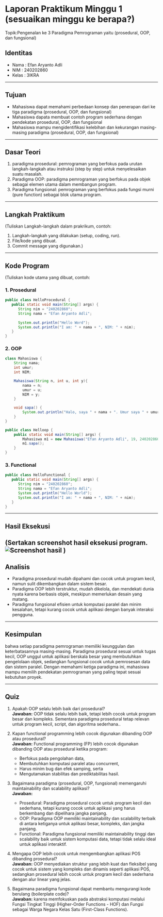 # Laporan Praktikum Minggu 1 (sesuaikan minggu ke berapa?)
Topik:Pengenalan ke 3 Paradigma Pemrograman yaitu (prosedural, OOP, dan fungsional)

## Identitas
- Nama  : Efan Aryanto Adli
- NIM   : 240202860
- Kelas : 3IKRA

---

## Tujuan
- Mahasiswa dapat memahami perbedaan konsep dan penerapan dari ke tiga paradigma (prosedural, OOP, dan fungsional)
- Mahasiswa dapata membuat contoh program sederhana dengan pendekatan prosedural, OOP, dan fungsional
- Mahasiswa mampu mengidentifikasi kelebihan dan kekurangan masing-masing paradigma (prosedural, OOP, dan fungsional)

---

## Dasar Teori 
1. paradigma prosedural: pemrograman yang berfokus pada urutan langkah-langkah atau instruksi (step by step) untuk menyelesaikan suatu masalah.
2. Paradigma OOP: paradigma pemrograman yang berfokus pada objek sebagai elemen utama dalam membangun program.  
3. Paradigma fungsional: pemrograman yang berfokus pada fungsi murni (pure function) sebagai blok utama program.

---

## Langkah Praktikum
(Tuliskan Langkah-langkah dalam prakrikum, contoh:
1. Langkah-langkah yang dilakukan (setup, coding, run).  
2. File/kode yang dibuat.  
3. Commit message yang digunakan.)

---

## Kode Program
(Tuliskan kode utama yang dibuat, contoh:  

### 1. Prosedural
```java
public class HelloProcedural {
   public static void main(String[] args) {
      String nim = "240202860";
      String nama = "Efan Aryanto Adli";
      
      System.out.println("Hello Word");
      System.out.println("I am: " + nama + ", NIM: " + nim);
   }
}
```
### 2. OOP
```java
class Mahasiswa {
    String nama;
    int umur;
    int NIM;

    Mahasiswa(String n, int u, int y){
        nama = n;
        umur = u;
        NIM = y;
    }

    void sapa() {
        System.out.println("Halo, saya " + nama + ". Umur saya " + umur + " tahun. NIM saya " + NIM);
    }
}

public class Helloop {
    public static void main(String[] args) {
        Mahasiswa m1 = new Mahasiswa("Efan Aryanto Adli", 19, 240202860);
        m1.sapa();
    }
}
```
### 3. Functional
```java
public class HelloFunctional {
   public static void main(String[] args) {
      String nim = "240202860";
      String nama = "Efan Aryanto Adli";
      System.out.println("Hello World");
      System.out.println("I am: " + nama + ", NIM: " + nim);
   }
}
```
---

## Hasil Eksekusi
(Sertakan screenshot hasil eksekusi program.  
![Screenshot hasil](screenshots/hasil.png)
)
---

## Analisis

- Paradigma prosedural mudah dipahami dan cocok untuk program kecil, namun sulit dikembangkan dalam sistem besar.  
- Paradigma OOP lebih terstruktur, mudah dikelola, dan mendekati dunia nyata karena berbasis objek, meskipun memerlukan desain yang matang.
- Paradigma fungsional efisien untuk komputasi paralel dan minim kesalahan, tetapi kurang cocok untuk aplikasi dengan banyak interaksi pengguna.

---

## Kesimpulan
bahwa setiap paradigma pemrograman memiliki keunggulan dan keterbatasannya masing-masing.
Paradigma prosedural sesuai untuk tugas kecil, OOP unggul untuk aplikasi berskala besar yang membutuhkan pengelolaan objek, sedangkan fungsional cocok untuk pemrosesan data dan sistem paralel.
Dengan memahami ketiga paradigma ini, mahasiswa mampu memilih pendekatan pemrograman yang paling tepat sesuai kebutuhan proyek.

---

## Quiz
1. Apakah OOP selalu lebih baik dari prosedural?  
   **Jawaban:** OOP tidak selalu lebih baik, tetapi lebih cocok untuk program besar dan kompleks. Sementara paradigma prosedural tetap relevan untuk program kecil, script, dan algoritma sederhana..  

2. Kapan functional programming lebih cocok digunakan dibanding OOP atau prosedural?  
   **Jawaban:**
   Functional programming (FP) lebih cocok digunakan dibanding OOP atau prosedural ketika program:
   - Berfokus pada pengolahan data,
   - Membutuhkan komputasi paralel atau concurrent,
   - Harus minim bug dan efek samping, serta
   - Mengutamakan stabilitas dan prediktabilitas hasil.

3. Bagaimana paradigma (prosedural, OOP, fungsional) memengaruhi maintainability dan scalability aplikasi?  
   **Jawaban:**  
   - Prosedural: Paradigma prosedural cocok untuk program kecil dan sederhana, tetapi kurang cocok untuk aplikasi yang harus berkembang dan dipelihara jangka panjang.  
   - OOP: Paradigma OOP memiliki maintainability dan scalability terbaik di antara ketiganya untuk aplikasi besar, kompleks, dan jangka panjang. 
   - Functional: Paradigma fungsional memiliki maintainability tinggi dan scalability baik untuk sistem komputasi data, tetapi tidak selalu ideal untuk aplikasi interaktif. 

4. Mengapa OOP lebih cocok untuk mengembangkan aplikasi POS dibanding prosedural?  
   **Jawaban:** OOP menyediakan struktur yang lebih kuat dan fleksibel yang cocok untuk sistem yang kompleks dan dinamis seperti aplikasi POS, sedangkan prosedural lebih cocok untuk program kecil dan sederhana dengan alur linear yang jelas. 

5. Bagaimana paradigma fungsional dapat membantu mengurangi kode berulang (boilerplate code)?  
   **Jawaban:** karena memfokuskan pada abstraksi komputasi melalui Fungsi Tingkat Tinggi (Higher-Order Functions - HOF) dan Fungsi sebagai Warga Negara Kelas Satu (First-Class Functions). 

